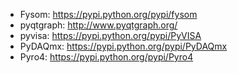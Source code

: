  * Fysom: https://pypi.python.org/pypi/fysom
 * pyqtgraph: http://www.pyqtgraph.org/
 * pyvisa: https://pypi.python.org/pypi/PyVISA
 * PyDAQmx: https://pypi.python.org/pypi/PyDAQmx
 * Pyro4: https://pypi.python.org/pypi/Pyro4
